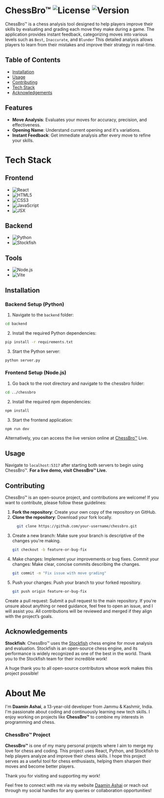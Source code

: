 # ChessBro™ ![License](https://img.shields.io/badge/license-MIT-blue.svg) ![Version](https://img.shields.io/badge/version-1.0.0-green.svg)

ChessBro™ is a chess analysis tool designed to help players improve their skills by evaluating and grading each move they make during a game. The application provides instant feedback, categorizing moves into various levels such as `Best`, `Inaccurate`, and `Blunder` This detailed analysis allows players to learn from their mistakes and improve their strategy in real-time.


## Table of Contents
- [Installation](#installation)
- [Usage](#usage)
- [Contributing](#contributing)
- [Tech Stack](#tech-stack)
- [Acknowledgements](#acknowledgements)

## Features
- **Move Analysis**: Evaluates your moves for accuracy, precision, and effectiveness.
- **Opening Name**: Understand current opening and it's variations.
- **Instant Feedback**: Get immediate analysis after every move to refine your skills.

# Tech Stack

## Frontend
- ![React](https://img.shields.io/badge/React-61DAFB?style=flat&logo=react&logoColor=black)
- ![HTML5](https://img.shields.io/badge/HTML5-E34F26?style=flat&logo=html5&logoColor=white)
- ![CSS3](https://img.shields.io/badge/CSS3-1572B6?style=flat&logo=css3&logoColor=white)
- ![JavaScript](https://img.shields.io/badge/JavaScript-F7DF1E?style=flat&logo=javascript&logoColor=black)
- ![JSX](https://img.shields.io/badge/JSX-61DAFB?style=flat&logo=react&logoColor=black)

## Backend
- ![Python](https://img.shields.io/badge/Python-3776AB?style=flat&logo=python&logoColor=white)
- ![Stockfish](https://img.shields.io/badge/Stockfish-002D62?style=flat&logo=chess&logoColor=white)

## Tools
- ![Node.js](https://img.shields.io/badge/Node.js-339933?style=flat&logo=node.js&logoColor=white)
- ![Vite](https://img.shields.io/badge/Vite-646CFF?style=flat&logo=vite&logoColor=white)

## Installation

### Backend Setup (Python)
1. Navigate to the `backend` folder:
```bash
cd backend
```
2. Install the required Python dependencies:
```bash
pip install -r requirements.txt
```
3. Start the Python server:
```bash
python server.py
```
### Frontend Setup (Node.js)
1. Go back to the root directory and navigate to the chessbro folder:
```bash
cd ../chessbro
```
2. Install the required npm dependencies:
```bash
npm install
```
3. Start the frontend application:
```bash
npm run dev
```
Alternatively, you can access the live version online at <a href="chessbro.daamin.tech" target="_blank">ChessBro™</a> Live.

## Usage
Navigate to `localhost:5317` after starting both servers to begin using ChessBro™.
**For a live demo, visit ChessBro™ Live.**

## Contributing

ChessBro™ is an open-source project, and contributions are welcome! If you want to contribute, please follow these guidelines:

1. **Fork the repository**: Create your own copy of the repository on GitHub.
2. **Clone the repository**: Download your fork locally.
   ```bash
     git clone https://github.com/your-username/chessbro.git
    ```
2. Create a new branch: Make sure your branch is descriptive of the changes you're making.
    ```bash
    git checkout -b feature-or-bug-fix
    ```
3. Make changes: Implement your improvements or bug fixes.
  Commit your changes: Make clear, concise commits describing the changes.
    ```bash
    git commit -m "Fix issue with move grading"
    ```
4. Push your changes: Push your branch to your forked repository.
    ```bash
    git push origin feature-or-bug-fix
    ```
Create a pull request: Submit a pull request to the main repository.
If you're unsure about anything or need guidance, feel free to open an issue, and I will assist you. All contributions will be reviewed and merged if they align with the project’s goals.


## Acknowledgements
**Stockfish**: ChessBro™ uses the [Stockfish](https://stockfishchess.org/) chess engine for move analysis and evaluation. Stockfish is an open-source chess engine, and its performance is widely recognized as one of the best in the world. Thank you to the Stockfish team for their incredible work!

A huge thank you to all open-source contributors whose work makes this project possible!





# About Me

I'm **Daamin Ashai**, a 13-year-old developer from Jammu & Kashmir, India. I'm passionate about coding and continuously learning new tech skills. I enjoy working on projects like **ChessBro™** to combine my interests in programming and chess.

### ChessBro™ Project

**ChessBro™** is one of my many personal projects where I aim to merge my love for chess and coding. This project uses React, Python, and Stockfish to help players analyze and improve their chess skills. I hope this project serves as a useful tool for chess enthusiasts, helping them sharpen their moves and become better players.

Thank you for visiting and supporting my work!

Feel free to connect with me via my website [Daamin Ashai](https://daamin.tech) or reach out through my social handles for any queries or collaboration opportunities!



